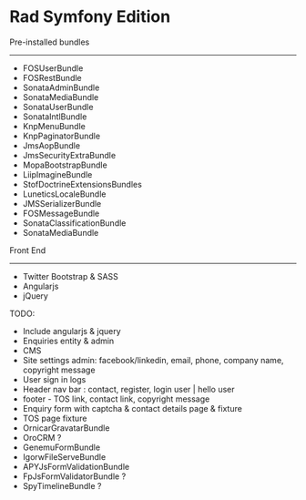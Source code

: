 Rad Symfony Edition
================

Pre-installed bundles
_______
* FOSUserBundle
* FOSRestBundle
* SonataAdminBundle
* SonataMediaBundle
* SonataUserBundle
* SonataIntlBundle
* KnpMenuBundle
* KnpPaginatorBundle
* JmsAopBundle
* JmsSecurityExtraBundle
* MopaBootstrapBundle
* LiipImagineBundle
* StofDoctrineExtensionsBundles
* LuneticsLocaleBundle
* JMSSerializerBundle
* FOSMessageBundle
* SonataClassificationBundle 
* SonataMediaBundle 

Front End
___
* Twitter Bootstrap & SASS
* Angularjs
* jQuery



TODO:
* Include angularjs & jquery
* Enquiries entity & admin
* CMS
* Site settings admin: facebook/linkedin, email, phone, company name, copyright message
* User sign in logs
* Header nav bar : contact, register, login user | hello user
* footer - TOS link, contact link, copyright message
* Enquiry form with captcha & contact details page & fixture 
* TOS page fixture
* OrnicarGravatarBundle
* OroCRM ? 
* GenemuFormBundle
* IgorwFileServeBundle
* APYJsFormValidationBundle
* FpJsFormValidatorBundle ?
* SpyTimelineBundle ?